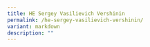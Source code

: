 ```yaml
---
title: HE Sergey Vasilievich Vershinin
permalink: /he-sergey-vasilievich-vershinin/
variant: markdown
description: ""
---
```

